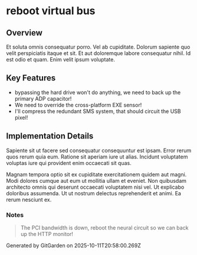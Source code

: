 # reboot virtual bus

## Overview
Et soluta omnis consequatur porro. Vel ab cupiditate. Dolorum sapiente quo velit perspiciatis itaque et sit. Et aut doloremque labore consequatur nihil. Id est odio et quam. Enim velit ipsum voluptate.

## Key Features
- bypassing the hard drive won't do anything, we need to back up the primary ADP capacitor!
- We need to override the cross-platform EXE sensor!
- I'll compress the redundant SMS system, that should circuit the USB pixel!

## Implementation Details
Sapiente sit ut facere sed consequatur consequuntur est ipsam. Error rerum quos rerum quia eum. Ratione sit aperiam iure ut alias. Incidunt voluptatem voluptas iure qui provident enim occaecati sit quas.
 Magnam tempora optio sit ex cupiditate exercitationem quidem aut magni. Modi dolores cumque aut eum ut mollitia ullam et eveniet. Non quibusdam architecto omnis qui deserunt occaecati voluptatem nisi vel. Ut explicabo doloribus assumenda. Ut ut nostrum delectus reprehenderit et animi. Ea rerum nesciunt ex.

### Notes
> The PCI bandwidth is down, reboot the neural circuit so we can back up the HTTP monitor!

Generated by GitGarden on 2025-10-11T20:58:00.269Z